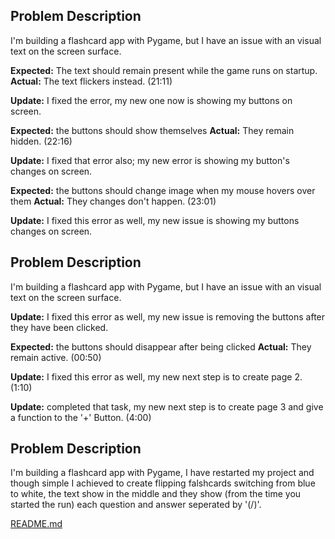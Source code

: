 ## Problem Description  
I'm building a flashcard app with Pygame, but I have an issue with an visual text on the screen surface.  

**Expected:** The text should remain present while the game runs on startup.  
**Actual:** The text flickers instead. (21:11)

**Update:** I fixed the error, my new one now is showing my buttons on screen.

**Expected:** the buttons should show themselves
**Actual:** They remain hidden. (22:16)

**Update:** I fixed that error also; my new error is showing my button's changes on screen.

**Expected:** the buttons should change image when my mouse hovers over them
**Actual:** They changes don't happen. (23:01)

**Update:** I fixed this error as well, my new issue is showing my buttons changes on screen.



## Problem Description  
I'm building a flashcard app with Pygame, but I have an issue with an visual text on the screen surface.  

**Update:** I fixed this error as well, my new issue is removing the buttons after they have been clicked.

**Expected:** the buttons should disappear after being clicked
**Actual:** They remain active. (00:50)

**Update:** I fixed this error as well, my new next step is to create page 2. (1:10)


**Update:** completed that task, my new next step is to create page 3 and give a function to the '+' Button. (4:00)


## Problem Description  
I'm building a flashcard app with Pygame, I have restarted my project and though simple I achieved to create flipping falshcards switching from blue to white, the text show in the middle and they show (from the time you started the run) each question and answer seperated by '(/)'.

[README.md](https://github.com/user-attachments/files/22057942/README.md)
